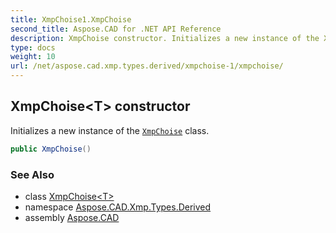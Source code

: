 ```yaml
---
title: XmpChoise1.XmpChoise
second_title: Aspose.CAD for .NET API Reference
description: XmpChoise constructor. Initializes a new instance of the XmpChoise class
type: docs
weight: 10
url: /net/aspose.cad.xmp.types.derived/xmpchoise-1/xmpchoise/
---
```

## XmpChoise&lt;T&gt; constructor

Initializes a new instance of the [`XmpChoise`](../) class.

```csharp
public XmpChoise()
```

### See Also

* class [XmpChoise&lt;T&gt;](../)
* namespace [Aspose.CAD.Xmp.Types.Derived](../../xmpchoise-1/)
* assembly [Aspose.CAD](../../../)


